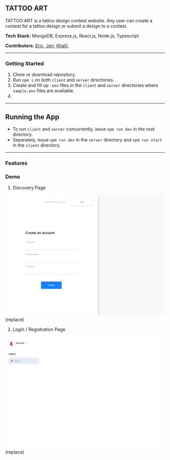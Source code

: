 ## TATTOO ART

TATTOO ART is a tattoo design contest website. Any user can create a contest for a tattoo design or submit a design to a contest.

**Tech Stack:** MongoDB, Express.js, React.js, Node.js, Typescript

**Contributors**: [Eric](https://github.com/eric-silva-61), [Jeri](https://github.com/jerixmx), [Khalil](https://github.com/yliu298),

---

### Getting Started

1. Clone or download repository.
2. Run `npm i` on both `client` and `server` directories.
3. Create and fill up `.env` files in the `client` and `server` directories where `sample.env` files are available.
4.

---

## Running the App

- To run `client` and `server` concurrently, issue `npm run dev` in the root directory.
- Separately, issue `npm run dev` in the `server` directory and `npm run start` in the `client` directory.

---

### Features

### Demo

1. Discovery Page

![Signup Demo](demo/images/signup.png)(replace)

2. Login / Registration Page

![Dashboard](demo/images/dashboard.png)(replace)
